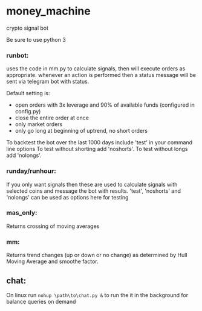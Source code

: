 # money_machine
crypto signal bot

Be sure to use python 3

### runbot:
uses the code in mm.py to calculate signals, then will execute orders as appropriate. whenever an action is performed then a status message will be sent via telegram bot with status. 

Default setting is:
- open orders with 3x leverage and 90% of available funds (configured in config.py)
- close the entire order at once
- only market orders
- only go long at beginning of uptrend, no short orders

To backtest the bot over the last 1000 days include 'test' in your command line options
To test without shorting add 'noshorts'. To test without longs add 'nolongs'.

### runday/runhour:
If you only want signals then these are used to calculate signals with selected coins and message the bot with results.
'test', 'noshorts' and 'nolongs' can be used as options here for testing

### mas_only:
Returns crossing of moving averages

### mm:
Returns trend changes (up or down or no change) as determined by Hull Moving Average and smoothe factor.

## chat:
On linux run ```nohup \path\to\chat.py &``` to run the it in the background for balance queries on demand
